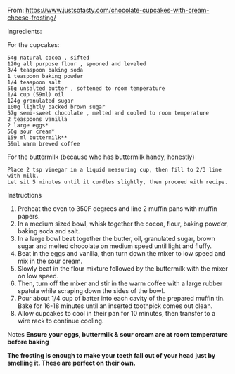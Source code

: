 From: https://www.justsotasty.com/chocolate-cupcakes-with-cream-cheese-frosting/

Ingredients:

For the cupcakes:

    54g natural cocoa , sifted
    120g all purpose flour , spooned and leveled
    3/4 teaspoon baking soda
    1 teaspoon baking powder
    1/4 teaspoon salt
    56g unsalted butter , softened to room temperature
    1/4 cup (59ml) oil
    124g granulated sugar
    100g lightly packed brown sugar
    57g semi-sweet chocolate , melted and cooled to room temperature
    2 teaspoons vanilla
    2 large eggs*
    56g sour cream*
    159 ml buttermilk**
    59ml warm brewed coffee

For the buttermilk (because who has buttermilk handy, honestly)

    Place 2 tsp vinegar in a liquid measuring cup, then fill to 2/3 line with milk.
    Let sit 5 minutes until it curdles slightly, then proceed with recipe.

Instructions

1. Preheat the oven to 350F degrees and line 2 muffin pans with muffin papers.
2. In a medium sized bowl, whisk together the cocoa, flour, baking powder, baking soda and salt.
3. In a large bowl beat together the butter, oil, granulated sugar, brown sugar and melted chocolate on medium speed until light and fluffy. 
4. Beat in the eggs and vanilla, then turn down the mixer to low speed and mix in the sour cream. 
5. Slowly beat in the flour mixture followed by the buttermilk with the mixer on low speed.
6. Then, turn off the mixer and stir in the warm coffee with a large rubber spatula while scraping down the sides of the bowl.
7. Pour about 1/4 cup of batter into each cavity of the prepared muffin tin. Bake for 16-18 minutes until an inserted toothpick comes out clean. 
8. Allow cupcakes to cool in their pan for 10 minutes, then transfer to a wire rack to continue cooling.



Notes
**Ensure your eggs, buttermilk & sour cream are at room temperature before baking**

**The frosting is enough to make your teeth fall out of your head just by smelling it. These are perfect on their own.**
